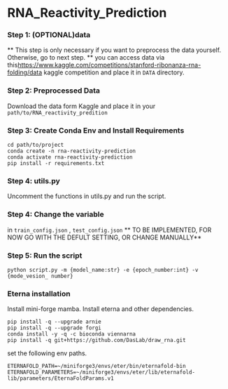 # RNA_Reactivity_Prediction

### Step 1: (OPTIONAL)data
** This step is only necessary if you want to preprocess the data yourself. Otherwise, go to next step. **
you can access data via this<a>https://www.kaggle.com/competitions/stanford-ribonanza-rna-folding/data</a> kaggle competition and place it in `DATA` directory.

### Step 2: Preprocessed Data
Download the data form Kaggle and place it in your `path/to/RNA_reactivity_predition`



### Step 3: Create Conda Env and Install Requirements
```
cd path/to/project
conda create -n rna-reactivity-prediction
conda activate rna-reactivity-prediction
pip install -r requirements.txt
```

### Step 4: utils.py
Uncomment the functions in utils.py and run the script.

### Step 4: Change the variable 
in `train_config.json` , `test_config.json`
** TO BE IMPLEMENTED, FOR NOW GO WITH THE DEFULT SETTING, OR CHANGE MANUALLY**

### Step 5: Run the script
```
python script.py -m {model_name:str} -e {epoch_number:int} -v {mode_vesion_ number}
```

### Eterna installation
Install mini-forge mamba.
Install eterna and other dependencies. 
```
pip install -q --upgrade arnie 
pip install -q --upgrade forgi
conda install -y -q -c bioconda viennarna
pip install -q git+https://github.com/DasLab/draw_rna.git

```
set the following env paths.
```
ETERNAFOLD_PATH=~/miniforge3/envs/eter/bin/eternafold-bin
ETERNAFOLD_PARAMETERS=~/miniforge3/envs/eter/lib/eternafold-lib/parameters/EternaFoldParams.v1
```
